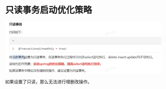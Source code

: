 # 只读事务启动优化策略

![image-20240924163148813](./../../TyporaImage/Spring/image-20240924163148813.png)

如果设置了只读，那么无法进行增删改操作。